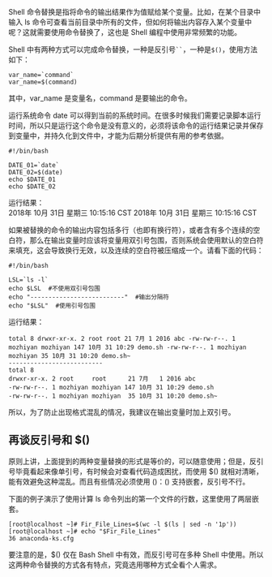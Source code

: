 Shell 命令替换是指将命令的输出结果作为值赋给某个变量。比如，在某个目录中输入 ls 命令可查看当前目录中所有的文件，但如何将输出内容存入某个变量中呢？这就需要使用命令替换了，这也是 Shell 编程中使用非常频繁的功能。

Shell 中有两种方式可以完成命令替换，一种是反引号` `` `，一种是`$()`，使用方法如下：
```
var_name=`command`
var_name=$(command)
```
其中，var_name 是变量名，command 是要输出的命令。

运行系统命令 date 可以得到当前的系统时间。在很多时候我们需要记录脚本运行时间，所以只是运行这个命令是没有意义的，必须将该命令的运行结果记录并保存到变量中，并持久化到文件中，才能为后期分析提供有用的参考依据。
```
#!/bin/bash

DATE_01=`date`
DATE_02=$(date)
echo $DATE_01
echo $DATE_02
```
运行结果：\
2018年 10月 31日 星期三 10:15:16 CST
2018年 10月 31日 星期三 10:15:16 CST

如果被替换的命令的输出内容包括多行（也即有换行符），或者含有多个连续的空白符，那么在输出变量时应该将变量用双引号包围，否则系统会使用默认的空白符来填充，这会导致换行无效，以及连续的空白符被压缩成一个。请看下面的代码：
```
#!/bin/bash

LSL=`ls -l`
echo $LSL  #不使用双引号包围
echo "--------------------------"  #输出分隔符
echo "$LSL"  #使用引号包围
```
运行结果：
```
total 8 drwxr-xr-x. 2 root root 21 7月 1 2016 abc -rw-rw-r--. 1 mozhiyan mozhiyan 147 10月 31 10:29 demo.sh -rw-rw-r--. 1 mozhiyan mozhiyan 35 10月 31 10:20 demo.sh~
--------------------------
total 8
drwxr-xr-x. 2 root     root      21 7月   1 2016 abc
-rw-rw-r--. 1 mozhiyan mozhiyan 147 10月 31 10:29 demo.sh
-rw-rw-r--. 1 mozhiyan mozhiyan  35 10月 31 10:20 demo.sh~
```
所以，为了防止出现格式混乱的情况，我建议在输出变量时加上双引号。

## 再谈反引号和 $()

原则上讲，上面提到的两种变量替换的形式是等价的，可以随意使用；但是，反引号毕竟看起来像单引号，有时候会对查看代码造成困扰，而使用 $() 就相对清晰，能有效避免这种混乱。而且有些情况必须使用 $()：$() 支持嵌套，反引号不行。

下面的例子演示了使用计算 ls 命令列出的第一个文件的行数，这里使用了两层嵌套。
```
[root@localhost ~]# Fir_File_Lines=$(wc -l $(ls | sed -n '1p'))
[root@localhost ~]# echo "$Fir_File_Lines"
36 anaconda-ks.cfg
```
要注意的是，$() 仅在 Bash Shell 中有效，而反引号可在多种 Shell 中使用。所以这两种命令替换的方式各有特点，究竟选用哪种方式全看个人需求。